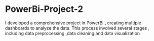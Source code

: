 # PowerBi-Project-2
I developed a comprehensive project in PowerBi , creating multiple dashboards to analyze the data. This process involved several stages , including data preprocessing ,data cleaning and data visualization

